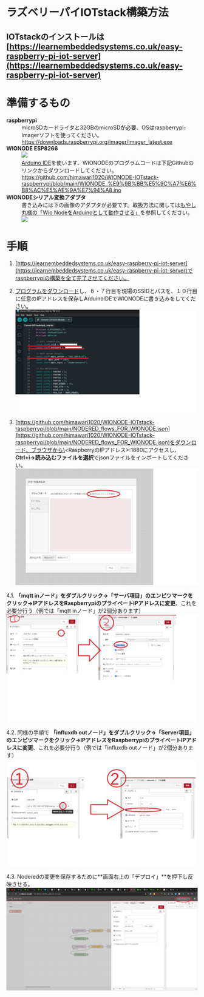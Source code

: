 # ラズベリーパイIOTstack構築方法
## IOTstackのインストールは[https://learnembeddedsystems.co.uk/easy-raspberry-pi-iot-server](https://learnembeddedsystems.co.uk/easy-raspberry-pi-iot-server)

# 準備するもの
<dl>
    <dt><strong>raspberrypi</strong></dt>
    <dd>microSDカードライタと32GBのmicroSDが必要、OSはraspberrypi-Imagerソフトを使ってください。<br><a href="https://downloads.raspberrypi.org/imager/imager_latest.exe">https://downloads.raspberrypi.org/imager/imager_latest.exe</a></dd>
    <dt><strong>WIONODE ESP8266</strong></dt>
    <dd><img width=350 src="https://github.com/himawari1020/WIONODE-IOTstack-raspberrypi/blob/main/src/img/003_%E8%B3%87%E6%96%99.jpg?raw=true"><br><a href="https://www.arduino.cc/en/software">Arduino IDE</a>を使います、WIONODEのプログラムコードは下記Githubのリンクからダウンロードしてください。<a href="https://github.com/himawari1020/WIONODE-IOTstack-raspberrypi/blob/main/WIONODE_%E9%9B%BB%E5%9C%A7%E6%B8%AC%E5%AE%9A%E7%94%A8.ino">https://github.com/himawari1020/WIONODE-IOTstack-raspberrypi/blob/main/WIONODE_%E9%9B%BB%E5%9C%A7%E6%B8%AC%E5%AE%9A%E7%94%A8.ino</a></dd>
    <dt><strong>WIONODEシリアル変換アダプタ</strong></dt>
    <dd>書き込みには下の画像のアダプタが必要です。取扱方法に関しては<a href="https://dev-moyashi.hatenablog.com/entry/2016/09/08/185933">もやし丸様の「Wio NodeをArduinoとして動作させる」</a>を参照してください。<br><img width=350 src="https://github.com/himawari1020/WIONODE-IOTstack-raspberrypi/blob/main/src/img/002_%E8%B3%87%E6%96%99.jpg?raw=true"></dd>
</dl>

# 手順

1. [https://learnembeddedsystems.co.uk/easy-raspberry-pi-iot-server](https://learnembeddedsystems.co.uk/easy-raspberry-pi-iot-server)でraspberrypiの構築を全て完了させてください。

2. [プログラムをダウンロード](https://github.com/himawari1020/WIONODE-IOTstack-raspberrypi/blob/main/WIONODE_%E9%9B%BB%E5%9C%A7%E6%B8%AC%E5%AE%9A%E7%94%A8.ino)し、６・７行目を現場のSSIDとパスを、１０行目に任意のIPアドレスを保存しArduinoIDEでWIONODEに書き込みをしてください。<br>![手順2](https://github.com/himawari1020/WIONODE-IOTstack-raspberrypi/blob/main/src/img/004_%E6%89%8B%E9%A0%86.jpg?raw=true)

3. [https://github.com/himawari1020/WIONODE-IOTstack-raspberrypi/blob/main/NODERED_flows_FOR_WIONODE.json](https://github.com/himawari1020/WIONODE-IOTstack-raspberrypi/blob/main/NODERED_flows_FOR_WIONODE.json)をダウンロード、ブラウザから\<RaspberryのIPアドレス\>:1880にアクセスし、**Ctrl+i→読み込むファイルを選択**でjsonファイルをインポートしてください。<br>![手順1](https://github.com/himawari1020/WIONODE-IOTstack-raspberrypi/blob/main/src/img/001_%E6%89%8B%E9%A0%86.jpg?raw=true)

4.1. **「mqtt inノード」をダブルクリック→「サーバ項目」のエンピツマークをクリック→IPアドレスをRaspberrypiのプライべートIPアドレスに変更**、これを必要分行う（例では「mqtt inノード」が2個分あります）<br>![手順2](https://github.com/himawari1020/WIONODE-IOTstack-raspberrypi/blob/main/src/img/005_%E6%89%8B%E9%A0%86.jpg?raw=true)

4.2. 同様の手順で **「influxdb outノード」をダブルクリック→「Server項目」のエンピツマークをクリック→IPアドレスをRaspberrypiのプライべートIPアドレスに変更**、これを必要分行う（例では「influxdb outノード」が2個分あります）<br>![手順3](https://github.com/himawari1020/WIONODE-IOTstack-raspberrypi/blob/main/src/img/006_%E6%89%8B%E9%A0%86.jpg?raw=true)

4.3. Noderedの変更を保存するために**画面右上の「デプロイ」**を押下し反映させる。<br>![手順4](https://github.com/himawari1020/WIONODE-IOTstack-raspberrypi/blob/main/src/img/007_%E6%89%8B%E9%A0%86.jpg?raw=true)